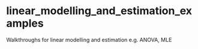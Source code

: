 # linear_modelling_and_estimation_examples
Walkthroughs for linear modelling and estimation e.g. ANOVA, MLE
